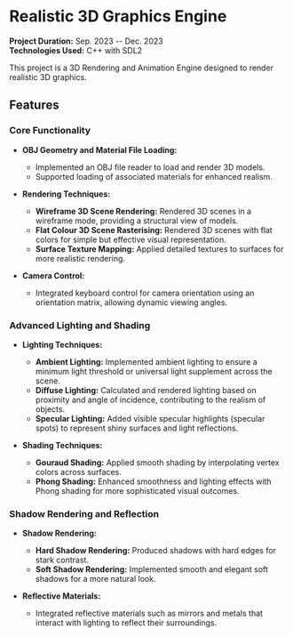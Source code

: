 # Realistic 3D Graphics Engine

**Project Duration:** Sep. 2023 -- Dec. 2023  
**Technologies Used:** C++ with SDL2

This project is a 3D Rendering and Animation Engine designed to render realistic 3D graphics.

## Features

### Core Functionality
- **OBJ Geometry and Material File Loading:**
  - Implemented an OBJ file reader to load and render 3D models.
  - Supported loading of associated materials for enhanced realism.

- **Rendering Techniques:**
  - **Wireframe 3D Scene Rendering:** Rendered 3D scenes in a wireframe mode, providing a structural view of models.
  - **Flat Colour 3D Scene Rasterising:** Rendered 3D scenes with flat colors for simple but effective visual representation.
  - **Surface Texture Mapping:** Applied detailed textures to surfaces for more realistic rendering.
  
- **Camera Control:**
  - Integrated keyboard control for camera orientation using an orientation matrix, allowing dynamic viewing angles.

### Advanced Lighting and Shading
- **Lighting Techniques:**
  - **Ambient Lighting:** Implemented ambient lighting to ensure a minimum light threshold or universal light supplement across the scene.
  - **Diffuse Lighting:** Calculated and rendered lighting based on proximity and angle of incidence, contributing to the realism of objects.
  - **Specular Lighting:** Added visible specular highlights (specular spots) to represent shiny surfaces and light reflections.

- **Shading Techniques:**
  - **Gouraud Shading:** Applied smooth shading by interpolating vertex colors across surfaces.
  - **Phong Shading:** Enhanced smoothness and lighting effects with Phong shading for more sophisticated visual outcomes.

### Shadow Rendering and Reflection
- **Shadow Rendering:**
  - **Hard Shadow Rendering:** Produced shadows with hard edges for stark contrast.
  - **Soft Shadow Rendering:** Implemented smooth and elegant soft shadows for a more natural look.

- **Reflective Materials:**
  - Integrated reflective materials such as mirrors and metals that interact with lighting to reflect their surroundings.

